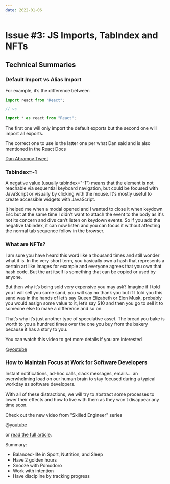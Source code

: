 ```yaml
---
date: 2022-01-06
---
```


# Issue #3: JS Imports, TabIndex and NFTs

## Technical Summaries

### Default Import vs Alias Import

For example, it’s the difference between

```js
import react from "React";

// vs

import * as react from "React";
```

The first one will only import the default exports but the second one will import all exports.

The correct one to use is the latter one per what Dan said and is also mentioned in the React Docs

[Dan Abramov Tweet](https://twitter.com/dan_abramov/status/1308739731551858689?lang=en)

### Tabindex=-1

A negative value (usually tabindex="-1") means that the element is not reachable via sequential keyboard navigation, but
could be focused with JavaScript or visually by clicking with the mouse. It's mostly useful to create accessible widgets
with JavaScript.

It helped me when a modal opened and I wanted to close it when keydown Esc but at the same time I didn't want to attach
the event to the body as it's not its concern and divs can’t listen on keydown events. So if you add the negative
tabindex, it can now listen and you can focus it without affecting the normal tab sequence follow in the browser.

### What are NFTs?

I am sure you have heard this word like a thousand times and still wonder what it is. In the very short term, you
basically own a hash that represents a certain art like images for example and everyone agrees that you own that hash
code. But the art itself is something that can be copied or used by anyone.

But then why it’s being sold very expensive you may ask? Imagine if I told you I will sell you some sand, you will say
no thank you but if I told you this sand was in the hands of let’s say Queen Elizabeth or Elon Musk, probably you would
assign some value to it, let’s say $10 and then you go to sell it to someone else to make a difference and so on.

That’s why it’s just another type of speculative asset. The bread you bake is worth to you a hundred times over the one
you buy from the bakery because it has a story to you.

You can watch this video to get more details if you are interested

@[youtube](https://www.youtube.com/watch?v=Oz9zw7-_vhM)

### How to Maintain Focus at Work for Software Developers

Instant notifications, ad-hoc calls, slack messages, emails... an overwhelming load on our human brain to stay focused
during a typical workday as software developers.

With all of these distractions, we will try to abstract some processes to lower their effects and how to live with them
as they won't disappear any time soon.

Check out the new video from "Skilled Engineer" series

@[youtube](https://www.youtube.com/watch?v=j6uNhhoyTLY)

or [read the full article](https://abduvik.medium.com/how-to-maintain-focus-at-work-for-software-developers-1248a084ea64).

Summary:

- Balanced-life in Sport, Nutrition, and Sleep
- Have 2 golden hours
- Snooze with Pomodoro
- Work with intention
- Have discipline by tracking progress
